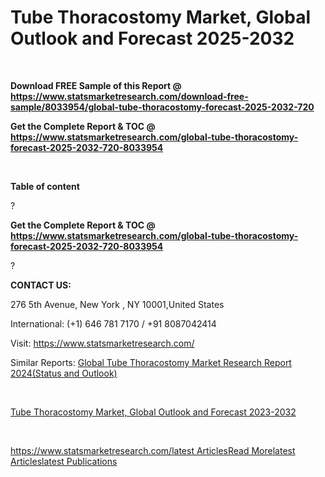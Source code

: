 <h1>Tube Thoracostomy Market, Global Outlook and Forecast 2025-2032</h1><br/><p><strong>Download FREE Sample of this Report @ <a href="https://www.statsmarketresearch.com/download-free-sample/8033954/global-tube-thoracostomy-forecast-2025-2032-720">https://www.statsmarketresearch.com/download-free-sample/8033954/global-tube-thoracostomy-forecast-2025-2032-720</a></strong></p>
 
 
 
 <div><b>Get the Complete Report & TOC @ <a href="https://www.statsmarketresearch.com/global-tube-thoracostomy-forecast-2025-2032-720-8033954">https://www.statsmarketresearch.com/global-tube-thoracostomy-forecast-2025-2032-720-8033954</a></b></div>
 
 
 
 <p><br />
 
 <b>Table of content</b></p>
 
 
 
 <p>? </p>
 
 
 
 <div><b>Get the Complete Report & TOC @ <a href="https://www.statsmarketresearch.com/global-tube-thoracostomy-forecast-2025-2032-720-8033954">https://www.statsmarketresearch.com/global-tube-thoracostomy-forecast-2025-2032-720-8033954</a></b></div>
 
 
 
 <p>? </p>
 
 
 
 <p><b>CONTACT US:</b><br />
 
 276 5th Avenue, New York , NY 10001,United States<br />
 
 International: (+1) 646 781 7170 / +91 8087042414<br />
 
 Visit: <a href="https://www.statsmarketresearch.com/">https://www.statsmarketresearch.com/</a><br />
 
 Similar Reports: <a href="https://www.statsmarketresearch.com/global-tube-thoracostomy-forecast-2025-2032-720-8033954">Global Tube Thoracostomy Market Research Report 2024(Status and Outlook)</a><br />
 
 <br />
 
 <a href="https://www.statsmarketresearch.com/global-tube-thoracostomy-forecast-2025-2032-720-8033954">Tube Thoracostomy Market, Global Outlook and Forecast 2023-2032</a><br />
 
 <br />
 
 <a href="https://gyeongbokgung.com">https://www.statsmarketresearch.com/</a><a href="https://hallyeomaritime.com">latest Articles</a><a href="https://jingwansa.com">Read More</a><a href="https://nguoiviet.jp/">latest Articles</a><a href="https://www.intelmarketresearch.com/">latest Publications</a></p>